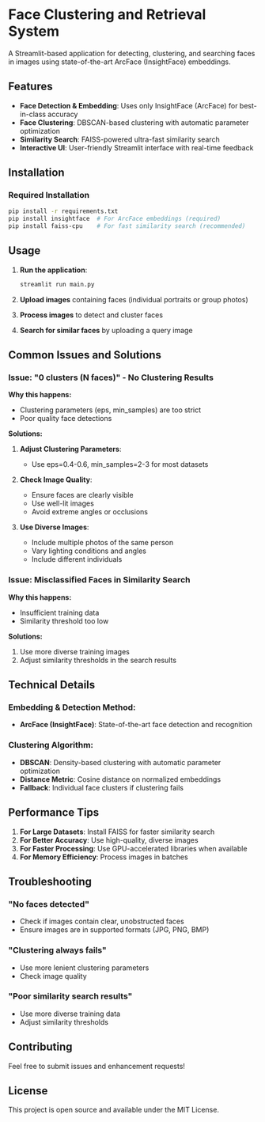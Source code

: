 # Face Clustering and Retrieval System

A Streamlit-based application for detecting, clustering, and searching faces in images using state-of-the-art ArcFace (InsightFace) embeddings.

## Features

- **Face Detection & Embedding**: Uses only InsightFace (ArcFace) for best-in-class accuracy
- **Face Clustering**: DBSCAN-based clustering with automatic parameter optimization
- **Similarity Search**: FAISS-powered ultra-fast similarity search
- **Interactive UI**: User-friendly Streamlit interface with real-time feedback

## Installation

### Required Installation
```bash
pip install -r requirements.txt
pip install insightface  # For ArcFace embeddings (required)
pip install faiss-cpu    # For fast similarity search (recommended)
```

## Usage

1. **Run the application**:
   ```bash
   streamlit run main.py
   ```

2. **Upload images** containing faces (individual portraits or group photos)

3. **Process images** to detect and cluster faces

4. **Search for similar faces** by uploading a query image

## Common Issues and Solutions

### Issue: "0 clusters (N faces)" - No Clustering Results

**Why this happens:**
- Clustering parameters (eps, min_samples) are too strict
- Poor quality face detections

**Solutions:**

1. **Adjust Clustering Parameters**:
   - Use eps=0.4-0.6, min_samples=2-3 for most datasets

2. **Check Image Quality**:
   - Ensure faces are clearly visible
   - Use well-lit images
   - Avoid extreme angles or occlusions

3. **Use Diverse Images**:
   - Include multiple photos of the same person
   - Vary lighting conditions and angles
   - Include different individuals

### Issue: Misclassified Faces in Similarity Search

**Why this happens:**
- Insufficient training data
- Similarity threshold too low

**Solutions:**
1. Use more diverse training images
2. Adjust similarity thresholds in the search results

## Technical Details

### Embedding & Detection Method:
- **ArcFace (InsightFace)**: State-of-the-art face detection and recognition

### Clustering Algorithm:
- **DBSCAN**: Density-based clustering with automatic parameter optimization
- **Distance Metric**: Cosine distance on normalized embeddings
- **Fallback**: Individual face clusters if clustering fails

## Performance Tips

1. **For Large Datasets**: Install FAISS for faster similarity search
2. **For Better Accuracy**: Use high-quality, diverse images
3. **For Faster Processing**: Use GPU-accelerated libraries when available
4. **For Memory Efficiency**: Process images in batches

## Troubleshooting

### "No faces detected"
- Check if images contain clear, unobstructed faces
- Ensure images are in supported formats (JPG, PNG, BMP)

### "Clustering always fails"
- Use more lenient clustering parameters
- Check image quality

### "Poor similarity search results"
- Use more diverse training data
- Adjust similarity thresholds

## Contributing

Feel free to submit issues and enhancement requests!

## License

This project is open source and available under the MIT License. 